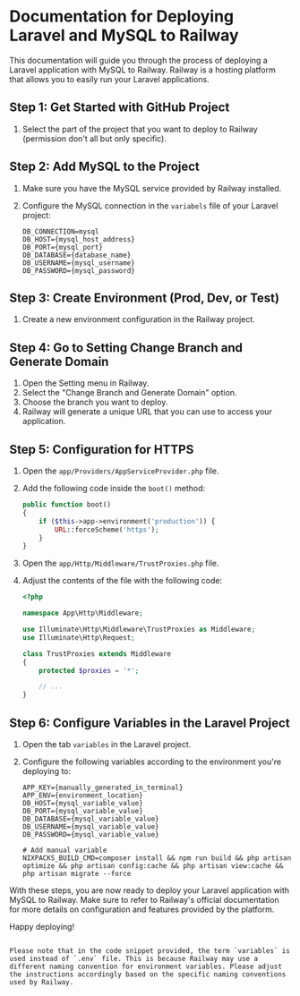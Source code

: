 
# Documentation for Deploying Laravel and MySQL to Railway

This documentation will guide you through the process of deploying a Laravel application with MySQL to Railway. Railway is a hosting platform that allows you to easily run your Laravel applications.

## Step 1: Get Started with GitHub Project
1. Select the part of the project that you want to deploy to Railway (permission don't all but only specific).

## Step 2: Add MySQL to the Project

1. Make sure you have the MySQL service provided by Railway installed.
2. Configure the MySQL connection in the `variabels` file of your Laravel project:

   ```
   DB_CONNECTION=mysql
   DB_HOST={mysql_host_address}
   DB_PORT={mysql_port}
   DB_DATABASE={database_name}
   DB_USERNAME={mysql_username}
   DB_PASSWORD={mysql_password}
   ```

## Step 3: Create Environment (Prod, Dev, or Test)

1. Create a new environment configuration in the Railway project.

## Step 4: Go to Setting Change Branch and Generate Domain

1. Open the Setting menu in Railway.
2. Select the "Change Branch and Generate Domain" option.
3. Choose the branch you want to deploy.
4. Railway will generate a unique URL that you can use to access your application.

## Step 5: Configuration for HTTPS

1. Open the `app/Providers/AppServiceProvider.php` file.
2. Add the following code inside the `boot()` method:

   ```php
   public function boot()
   {
       if ($this->app->environment('production')) {
           URL::forceScheme('https');
       }
   }
   ```

3. Open the `app/Http/Middleware/TrustProxies.php` file.
4. Adjust the contents of the file with the following code:

   ```php
   <?php
   
   namespace App\Http\Middleware;
   
   use Illuminate\Http\Middleware\TrustProxies as Middleware;
   use Illuminate\Http\Request;
   
   class TrustProxies extends Middleware
   {
       protected $proxies = '*';
   
       // ...
   }
   ```

## Step 6: Configure Variables in the Laravel Project

1. Open the tab `variables` in the Laravel project.
2. Configure the following variables according to the environment you're deploying to:

   ```
   APP_KEY={manually_generated_in_terminal}
   APP_ENV={environment_location}
   DB_HOST={mysql_variable_value}
   DB_PORT={mysql_variable_value}
   DB_DATABASE={mysql_variable_value}
   DB_USERNAME={mysql_variable_value}
   DB_PASSWORD={mysql_variable_value}

   # Add manual variable
   NIXPACKS_BUILD_CMD=composer install && npm run build && php artisan optimize && php artisan config:cache && php artisan view:cache && php artisan migrate --force
   ```

With these steps, you are now ready to deploy your Laravel application with MySQL to Railway. Make sure to refer to Railway's official documentation for more details on configuration and features provided by the platform.

Happy deploying!
```

Please note that in the code snippet provided, the term `variables` is used instead of `.env` file. This is because Railway may use a different naming convention for environment variables. Please adjust the instructions accordingly based on the specific naming conventions used by Railway.
